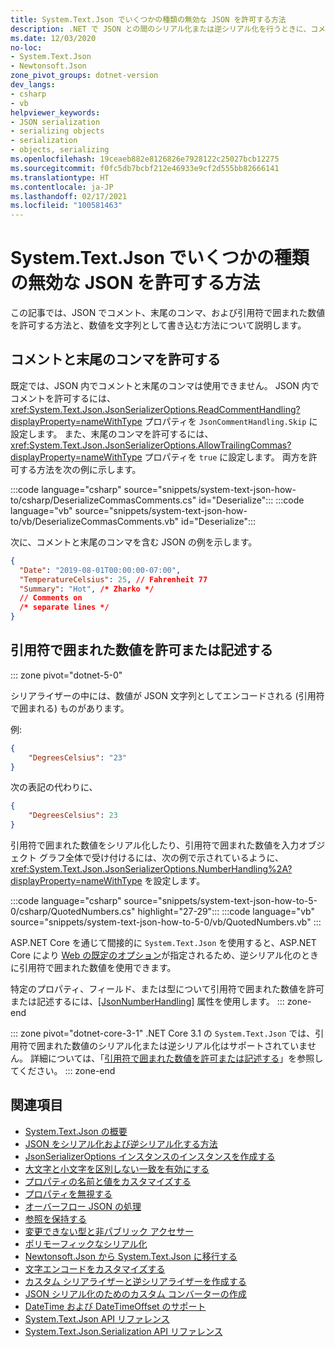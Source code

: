 ```yaml
---
title: System.Text.Json でいくつかの種類の無効な JSON を許可する方法
description: .NET で JSON との間のシリアル化または逆シリアル化を行うときに、コメント、末尾のコンマ、および引用符で囲まれた数値を許可する方法について説明します。
ms.date: 12/03/2020
no-loc:
- System.Text.Json
- Newtonsoft.Json
zone_pivot_groups: dotnet-version
dev_langs:
- csharp
- vb
helpviewer_keywords:
- JSON serialization
- serializing objects
- serialization
- objects, serializing
ms.openlocfilehash: 19ceaeb882e8126826e7928122c25027bcb12275
ms.sourcegitcommit: f0fc5db7bcbf212e46933e9cf2d555bb82666141
ms.translationtype: HT
ms.contentlocale: ja-JP
ms.lasthandoff: 02/17/2021
ms.locfileid: "100581463"
---
```

# <a name="how-to-allow-some-kinds-of-invalid-json-with-systemtextjson"></a>System.Text.Json でいくつかの種類の無効な JSON を許可する方法

この記事では、JSON でコメント、末尾のコンマ、および引用符で囲まれた数値を許可する方法と、数値を文字列として書き込む方法について説明します。

## <a name="allow-comments-and-trailing-commas"></a>コメントと末尾のコンマを許可する

既定では、JSON 内でコメントと末尾のコンマは使用できません。 JSON 内でコメントを許可するには、<xref:System.Text.Json.JsonSerializerOptions.ReadCommentHandling?displayProperty=nameWithType> プロパティを `JsonCommentHandling.Skip` に設定します。
また、末尾のコンマを許可するには、<xref:System.Text.Json.JsonSerializerOptions.AllowTrailingCommas?displayProperty=nameWithType> プロパティを `true` に設定します。 両方を許可する方法を次の例に示します。

:::code language="csharp" source="snippets/system-text-json-how-to/csharp/DeserializeCommasComments.cs" id="Deserialize":::
:::code language="vb" source="snippets/system-text-json-how-to/vb/DeserializeCommasComments.vb" id="Deserialize":::

次に、コメントと末尾のコンマを含む JSON の例を示します。

```json
{
  "Date": "2019-08-01T00:00:00-07:00",
  "TemperatureCelsius": 25, // Fahrenheit 77
  "Summary": "Hot", /* Zharko */
  // Comments on
  /* separate lines */
}
```

## <a name="allow-or-write-numbers-in-quotes"></a>引用符で囲まれた数値を許可または記述する

::: zone pivot="dotnet-5-0"

シリアライザーの中には、数値が JSON 文字列としてエンコードされる (引用符で囲まれる) ものがあります。

例:

```json
{
    "DegreesCelsius": "23"
}
```

次の表記の代わりに、

```json
{
    "DegreesCelsius": 23
}
```

引用符で囲まれた数値をシリアル化したり、引用符で囲まれた数値を入力オブジェクト グラフ全体で受け付けるには、次の例で示されているように、<xref:System.Text.Json.JsonSerializerOptions.NumberHandling%2A?displayProperty=nameWithType> を設定します。

:::code language="csharp" source="snippets/system-text-json-how-to-5-0/csharp/QuotedNumbers.cs" highlight="27-29":::
:::code language="vb" source="snippets/system-text-json-how-to-5-0/vb/QuotedNumbers.vb" :::

ASP.NET Core を通じて間接的に `System.Text.Json` を使用すると、ASP.NET Core により [Web の既定のオプション](xref:System.Text.Json.JsonSerializerDefaults.Web)が指定されるため、逆シリアル化のときに引用符で囲まれた数値を使用できます。

特定のプロパティ、フィールド、または型について引用符で囲まれた数値を許可または記述するには、[[JsonNumberHandling]](xref:System.Text.Json.Serialization.JsonNumberHandlingAttribute) 属性を使用します。
::: zone-end

::: zone pivot="dotnet-core-3-1"
.NET Core 3.1 の `System.Text.Json` では、引用符で囲まれた数値のシリアル化または逆シリアル化はサポートされていません。 詳細については、「[引用符で囲まれた数値を許可または記述する](system-text-json-migrate-from-newtonsoft-how-to.md#allow-or-write-numbers-in-quotes)」を参照してください。
::: zone-end

## <a name="see-also"></a>関連項目

* [System.Text.Json の概要](system-text-json-overview.md)
* [JSON をシリアル化および逆シリアル化する方法](system-text-json-how-to.md)
* [JsonSerializerOptions インスタンスのインスタンスを作成する](system-text-json-configure-options.md)
* [大文字と小文字を区別しない一致を有効にする](system-text-json-character-casing.md)
* [プロパティの名前と値をカスタマイズする](system-text-json-customize-properties.md)
* [プロパティを無視する](system-text-json-ignore-properties.md)
* [オーバーフロー JSON の処理](system-text-json-handle-overflow.md)
* [参照を保持する](system-text-json-preserve-references.md)
* [変更できない型と非パブリック アクセサー](system-text-json-immutability.md)
* [ポリモーフィックなシリアル化](system-text-json-polymorphism.md)
* [Newtonsoft.Json から System.Text.Json に移行する](system-text-json-migrate-from-newtonsoft-how-to.md)
* [文字エンコードをカスタマイズする](system-text-json-character-encoding.md)
* [カスタム シリアライザーと逆シリアライザーを作成する](write-custom-serializer-deserializer.md)
* [JSON シリアル化のためのカスタム コンバーターの作成](system-text-json-converters-how-to.md)
* [DateTime および DateTimeOffset のサポート](../datetime/system-text-json-support.md)
* [System.Text.Json API リファレンス](xref:System.Text.Json)
* [System.Text.Json.Serialization API リファレンス](xref:System.Text.Json.Serialization)
